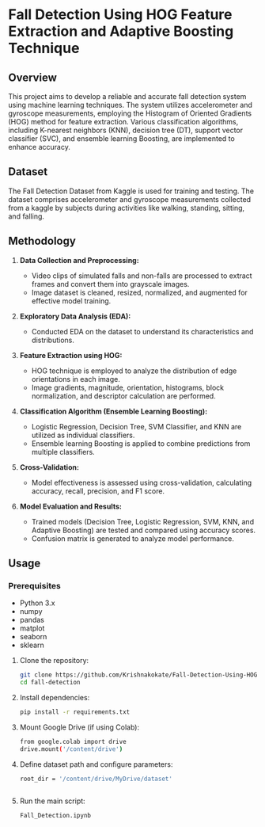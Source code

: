 # Fall Detection Using HOG Feature Extraction and Adaptive Boosting Technique

## Overview

This project aims to develop a reliable and accurate fall detection system using machine learning techniques. The system utilizes accelerometer and gyroscope measurements, employing the Histogram of Oriented Gradients (HOG) method for feature extraction. Various classification algorithms, including K-nearest neighbors (KNN), decision tree (DT), support vector classifier (SVC), and ensemble learning Boosting, are implemented to enhance accuracy.

## Dataset

The Fall Detection Dataset from Kaggle is used for training and testing. The dataset comprises accelerometer and gyroscope measurements collected from a kaggle  by subjects during activities like walking, standing, sitting, and falling.

## Methodology

1. **Data Collection and Preprocessing:**
   - Video clips of simulated falls and non-falls are processed to extract frames and convert them into grayscale images.
   - Image dataset is cleaned, resized, normalized, and augmented for effective model training.
2. **Exploratory Data Analysis (EDA):**
   - Conducted EDA on the dataset to understand its characteristics and distributions.
3. **Feature Extraction using HOG:**
   - HOG technique is employed to analyze the distribution of edge orientations in each image.
   - Image gradients, magnitude, orientation, histograms, block normalization, and descriptor calculation are performed.

4. **Classification Algorithm (Ensemble Learning Boosting):**
   - Logistic Regression, Decision Tree, SVM Classifier, and KNN are utilized as individual classifiers.
   - Ensemble learning Boosting is applied to combine predictions from multiple classifiers.

5. **Cross-Validation:**
   - Model effectiveness is assessed using cross-validation, calculating accuracy, recall, precision, and F1 score.

6. **Model Evaluation and Results:**
   - Trained models (Decision Tree, Logistic Regression, SVM, KNN, and Adaptive Boosting) are tested and compared using accuracy scores.
   - Confusion matrix is generated to analyze model performance.



## Usage

### Prerequisites
  - Python 3.x
  - numpy
  - pandas
  - matplot
  - seaborn
  - sklearn

1. Clone the repository:

   ```bash
   git clone https://github.com/Krishnakokate/Fall-Detection-Using-HOG-Feature-Extraction-and-Adaptive-Boosting-Technique.git
   cd fall-detection

2. Install dependencies:

   ```bash
   pip install -r requirements.txt


3. Mount Google Drive (if using Colab):

   ```bash
   from google.colab import drive
   drive.mount('/content/drive')
   
5. Define dataset path and configure parameters:

   ```bash
   root_dir = '/content/drive/MyDrive/dataset'
  
6. Run the main script:
   ```bash
   Fall_Detection.ipynb
